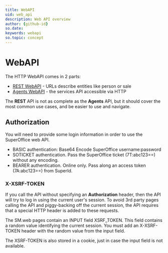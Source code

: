 ```yaml
---
title: WebAPI
uid: web_api
description: Web API overview
author: {github-id}
so.date: 
keywords: webapi
so.topic: concept
---
```


# WebAPI

The HTTP WebAPI comes in 2 parts:

* [REST WebAPI][1] - URLs describe entities like person or sale
* [Agents WebAPI][2] - the services API accessible via HTTP

The **REST** API is not as complete as the **Agents** API, but it should cover the most common use cases, and be easier to use and navigate.

## Authorization

You will need to provide some login information in order to use the SuperOffice web API.

* BASIC authentication: Base64 Encode SuperOffice username:password
* SOTICKET authentication. Pass the SuperOffice ticket (7T:abc123==) without any encoding.
* BEARER authentication. Online only. Pass along an access token (7A:abc123==) from SuperId.

### X-XSRF-TOKEN

If you call the API without specifying an **Authorization** header, then the API will try to log in using the current user's session. To avoid 3rd party pages calling the API and piggy-backing off the current session, the API requires that a special HTTP header is added to these requests.

The SM.web pages contain an INPUT field XSRF_TOKEN. This field contains a random value identifying the current session. You must add an X-XSRF-TOKEN header with the random value from the input field.

The XSRF-TOKEN is also stored in a cookie, just in case the input field is not available.

<!-- Referenced links -->
[1]: rest/index.md
[2]: agents/index.md

